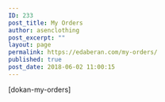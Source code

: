 ```yaml
---
ID: 233
post_title: My Orders
author: asenclothing
post_excerpt: ""
layout: page
permalink: https://edaberan.com/my-orders/
published: true
post_date: 2018-06-02 11:00:15
---
```

[dokan-my-orders]